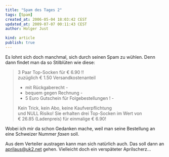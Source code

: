 ```yaml
---
title: "Spam des Tages 2"
tags: [Spam]
created_at: 2006-05-04 18:03:42 CEST
updated_at: 2009-07-07 00:11:43 CEST
author: Holger Just

kind: article
publish: true
---
```


Es lohnt sich doch manchmal, sich durch seinen Spam zu wühlen. Denn dann findet man da so Stilblüten wie diese:

>3 Paar Top-Socken für € 6.90 !!  
>zuzüglich € 1.50 Versandkostenanteil
>
>- mit Rückgaberecht -  
>- bequem gegen Rechnung -  
>- 5 Euro Gutschein für Folgebestellungen ! -  
>
>Kein Trick, kein Abo, keine Kaufverpflichtung  
>und NULL Risiko! Sie erhalten drei Top-Socken im Wert von  
> € 26.85 (Ladenpreis) für einmalige € 6.90!

Wobei ich mir da schon Gedanken mache, weil man seine Bestellung an eine Schweizer Nummer *faxen* soll.

Aus dem Verteiler austragen kann man sich natürlich auch. Das soll dann an [aprilaus@uk2.net](mailto:aprilaus@uk2.net) gehen. Vielleicht doch ein verspäteter Aprilscherz...